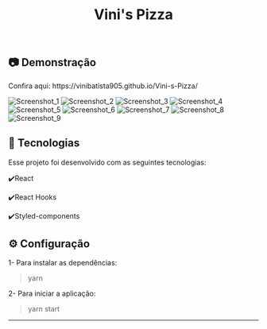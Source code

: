 <h1 align="center">
   Vini's Pizza
</h1>

<br>

## :camera: Demonstração

<p> Confira aqui: https://vinibatista905.github.io/Vini-s-Pizza/ </p>

![Screenshot_1](https://user-images.githubusercontent.com/83718126/128235411-9936ca58-e384-40d0-adce-636d8115ff37.png)
![Screenshot_2](https://user-images.githubusercontent.com/83718126/128235467-d3ec10b7-51b1-422b-acde-d4204fb8eea6.png)
![Screenshot_3](https://user-images.githubusercontent.com/83718126/128235714-c9ed2664-016d-4adf-b0e2-7175c6e2e201.png)
![Screenshot_4](https://user-images.githubusercontent.com/83718126/128235514-4396ad7e-1eb0-413b-b0df-695a45f747ae.png)
![Screenshot_5](https://user-images.githubusercontent.com/83718126/128235518-44b3d395-5b1e-40e8-9bff-6a88145edc5a.png)
![Screenshot_6](https://user-images.githubusercontent.com/83718126/128235534-8371aace-2d42-44f0-ad09-93c034039a37.png)
![Screenshot_7](https://user-images.githubusercontent.com/83718126/128235538-b60aa0a1-4859-4055-9f3c-3d7448ef9247.png)
![Screenshot_8](https://user-images.githubusercontent.com/83718126/128235549-de7f7880-d2ea-4f97-94df-861f4f9741f5.png)
![Screenshot_9](https://user-images.githubusercontent.com/83718126/128235553-6d939706-5487-4098-9b8c-df82ff29fb31.png)


##

## :rocket: Tecnologias

Esse projeto foi desenvolvido com as seguintes tecnologias:

✔️React

✔️React Hooks

✔️Styled-components

##

## ⚙ Configuração

1- Para instalar as dependências:
> yarn

2- Para iniciar a aplicação:
> yarn start


---

